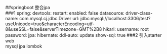 ##springboot  整合jpa  
 ###1 
    spring:
      devtools:
        restart:
          enabled: false
      datasource:
        driver-class-name: com.mysql.cj.jdbc.Driver
        url: jdbc:mysql://localhost:3306/test?useUnicode=true&characterEncoding=utf-8&useSSL=false&serverTimezone=GMT%2B8
        hikari:
          username: root
          password:
      jpa:
        hibernate:
          ddl-auto: update
        show-sql: true
 ###2 引入starter
      web  
      mysql 
      jpa
     lombok
